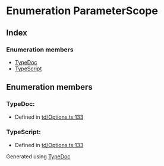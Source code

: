 # Enumeration ParameterScope


## Index

### Enumeration members
* [TypeDoc](td.parameterscope.md#typedoc)
* [TypeScript](td.parameterscope.md#typescript)

## Enumeration members

### TypeDoc: 

* Defined in [td/Options.ts:133](https://github.com/kimamula/typedoc/blob/HEAD/src/td/Options.ts#L133)


### TypeScript: 

* Defined in [td/Options.ts:133](https://github.com/kimamula/typedoc/blob/HEAD/src/td/Options.ts#L133)



Generated using [TypeDoc](http://typedoc.io)
